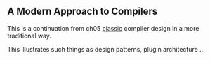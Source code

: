 
## A Modern Approach to Compilers

This is a continuation from ch05 [classic](./../../ch05/classic/) compiler design
in a more traditional way.

This illustrates such things as design patterns, plugin architecture ..

